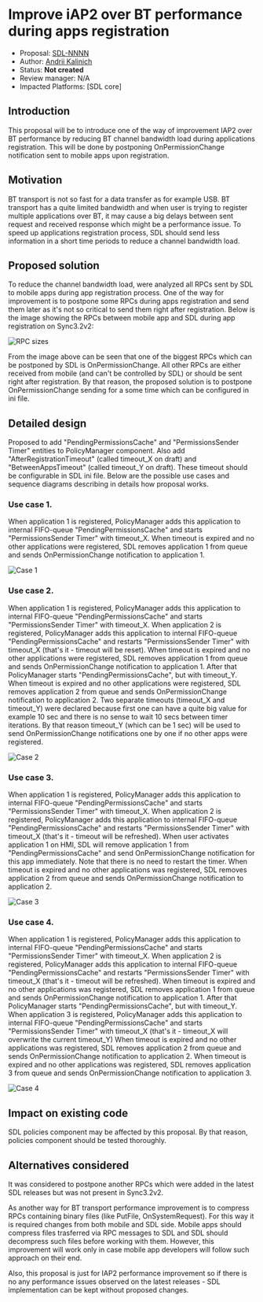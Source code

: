 # Improve iAP2 over BT performance during apps registration

* Proposal: [SDL-NNNN](NNNN-improve-iap2-bt-performance.md)
* Author: [Andrii Kalinich](https://github.com/AKalinich-Luxoft)
* Status: **Not created**
* Review manager: N/A
* Impacted Platforms: [SDL core]

## Introduction

This proposal will be to introduce one of the way of improvement IAP2 over BT performance by reducing BT channel bandwidth load during applications registration. This will be done by postponing OnPermissionChange notification sent to mobile apps upon registration.

## Motivation

BT transport is not so fast for a data transfer as for example USB. BT transport has a quite limited bandwidth and when user is trying to register multiple applications over BT, it may cause a big delays between sent request and received response which might be a performance issue. To speed up applications registration process, SDL should send less information in a short time periods to reduce a channel bandwidth load.

## Proposed solution

To reduce the channel bandwidth load, were analyzed all RPCs sent by SDL to mobile apps during app registration process.
One of the way for improvement is to postpone some RPCs during apps registration and send them later as it's not so critical to send them right after registration.
Below is the image showing the RPCs between mobile app and SDL during app registration on Sync3.2v2:

![RPC sizes](https://github.com/AKalinich-Luxoft/sdl_evolution/blob/feature/improve_IAP2_BT_performance/assets/proposals/RPC_size.png)

From the image above can be seen that one of the biggest RPCs which can be postponed by SDL is OnPermissionChange.
All other RPCs are either received from mobile (and can't be controlled by SDL) or should be sent right after registration.
By that reason, the proposed solution is to postpone OnPermissionChange sending for a some time which can be configured in ini file.


## Detailed design

Proposed to add "PendingPermissionsCache" and "PermissionsSender Timer" entities to PolicyManager component.
Also add "AfterRegistrationTimeout" (called timeout_X on draft) and "BetweenAppsTimeout" (called timeout_Y on draft). These timeout should be configurable in SDL ini file.
Below are the possible use cases and sequence diagrams describing in details how proposal works.

### Use case 1.

When application 1 is registered, PolicyManager adds this application to internal FIFO-queue "PendingPermissionsCache" and starts "PermissionsSender Timer" with timeout_X. When timeout is expired and no other applications were registered, SDL removes application 1 from queue and sends OnPermissionChange notification to application 1.

![Case 1](https://github.com/AKalinich-Luxoft/sdl_evolution/blob/feature/improve_IAP2_BT_performance/assets/proposals/Case4.png)

### Use case 2.

When application 1 is registered, PolicyManager adds this application to internal FIFO-queue "PendingPermissionsCache" and starts "PermissionsSender Timer" with timeout_X.
When application 2 is registered, PolicyManager adds this application to internal FIFO-queue "PendingPermissionsCache" and restarts "PermissionsSender Timer" with timeout_X (that's it - timeout will be reset).
When timeout is expired and no other applications were registered, SDL removes application 1 from queue and sends OnPermissionChange notification to application 1.
After that PolicyManager starts "PendingPermissionsCache", but with timeout_Y.
When timeout is expired and no other applications were registered, SDL removes application 2 from queue and sends OnPermissionChange notification to application 2.
Two separate timeouts (timeout_X and timeout_Y) were declared because first one can have a quite big value for example 10 sec and there is no sense to wait 10 secs between timer iterations. By that reason timeout_Y (which can be 1 sec) will be used to send OnPermissionChange notifications one by one if no other apps were registered.

![Case 2](https://github.com/AKalinich-Luxoft/sdl_evolution/blob/feature/improve_IAP2_BT_performance/assets/proposals/Case1.png)

### Use case 3.

When application 1 is registered, PolicyManager adds this application to internal FIFO-queue "PendingPermissionsCache" and starts "PermissionsSender Timer" with timeout_X.
When application 2 is registered, PolicyManager adds this application to internal FIFO-queue "PendingPermissionsCache" and restarts "PermissionsSender Timer" with timeout_X (that's it - timeout will be refreshed).
When user activates application 1 on HMI, SDL will remove application 1 from "PendingPermissionsCache" and send OnPermissionChange notification for this app immediately. Note that there is no need to restart the timer.
When timeout is expired and no other applications was registered, SDL removes application 2 from queue and sends OnPermissionChange notification to application 2.

![Case 3](https://github.com/AKalinich-Luxoft/sdl_evolution/blob/feature/improve_IAP2_BT_performance/assets/proposals/Case3.png)

### Use case 4.

When application 1 is registered, PolicyManager adds this application to internal FIFO-queue "PendingPermissionsCache" and starts "PermissionsSender Timer" with timeout_X.
When application 2 is registered, PolicyManager adds this application to internal FIFO-queue "PendingPermissionsCache" and restarts "PermissionsSender Timer" with timeout_X (that's it - timeout will be refreshed).
When timeout is expired and no other applications was registered, SDL removes application 1 from queue and sends OnPermissionChange notification to application 1.
After that PolicyManager starts "PendingPermissionsCache", but with timeout_Y.
When application 3 is registered, PolicyManager adds this application to internal FIFO-queue "PendingPermissionsCache" and starts "PermissionsSender Timer" with timeout_X (that's it - timeout_X will overwrite the current timeout_Y)
When timeout is expired and no other applications was registered, SDL removes application 2 from queue and sends OnPermissionChange notification to application 2.
When timeout is expired and no other applications was registered, SDL removes application 3 from queue and sends OnPermissionChange notification to application 3.

![Case 4](https://github.com/AKalinich-Luxoft/sdl_evolution/blob/feature/improve_IAP2_BT_performance/assets/proposals/Case2.png)

## Impact on existing code

SDL policies component may be affected by this proposal. By that reason, policies component should be tested thoroughly.

## Alternatives considered

It was considered to postpone another RPCs which were added in the latest SDL releases but was not present in Sync3.2v2.

As another way for BT transport performance improvement is to compress RPCs containing binary files (like PutFile, OnSystemRequest). For this way it is required changes from both mobile and SDL side. Mobile apps should compress files trasferred via RPC messages to SDL and SDL should decompress such files before working with them. However, this improvement will work only in case mobile app developers will follow such approach on their end.

Also, this proposal is just for IAP2 performance improvement so if there is no any performance issues observed on the latest releases - SDL implementation can be kept without proposed changes.
